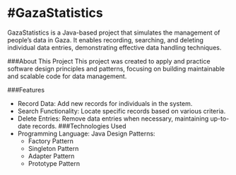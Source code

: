 #GazaStatistics 
======================
GazaStatistics is a Java-based project that simulates the management of people’s data in Gaza. It enables recording, searching, and deleting individual data entries, demonstrating effective data handling techniques.

###About This Project
This project was created to apply and practice software design principles and patterns, focusing on building maintainable and scalable code for data management.

###Features
- Record Data: Add new records for individuals in the system.
- Search Functionality: Locate specific records based on various criteria.
- Delete Entries: Remove data entries when necessary, maintaining up-to-date records.
###Technologies Used
- Programming Language: Java
Design Patterns:
  - Factory Pattern
  - Singleton Pattern
  - Adapter Pattern
  - Prototype Pattern

